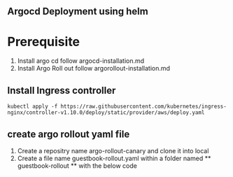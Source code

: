 
## Argocd Deployment using helm

# Prerequisite

1.  Install argo cd follow argocd-installation.md
2.  Install Argo Roll out follow argorollout-installation.md


## Install Ingress controller
```
kubectl apply -f https://raw.githubusercontent.com/kubernetes/ingress-nginx/controller-v1.10.0/deploy/static/provider/aws/deploy.yaml
```

## create argo rollout yaml file

1. Create a repositry name argo-rollout-canary and clone it into local
2. Create a file name guestbook-rollout.yaml  within a folder named ** guestbook-rollout **  with the below code
